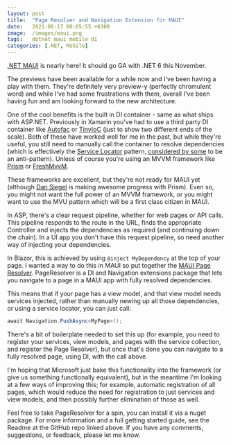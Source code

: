 ```yaml
---
layout: post
title:  "Page Resolver and Navigation Extension for MAUI"
date:   2021-06-17 00:05:55 +0300
image:  /images/maui.png
tags:   dotnet maui mobile di
categories: [.NET, Mobile]
---
```


[.NET MAUI](https://github.com/dotnet/maui) is nearly here! It should go GA with .NET 6 this November.

The previews have been available for a while now and I've been having a play with them. They're definitely very preview-y (perfectly chromulent word) and while I've had some frustrations with them, overall I've been having fun and am looking forward to the new architecture.

One of the cool benefits is the built in DI container - same as what ships with ASP.NET. Previously in Xamarin you've had to use a third party DI container like [Autofac](https://autofac.org/) or [TinyIoC](https://github.com/grumpydev/TinyIoC) (just to show two different ends of the scale). Both of these have worked well for me in the past, but while they're useful, you still need to manually call the container to resolve dependencies (which is effectively the [Service Locator](https://en.wikipedia.org/wiki/Service_locator_pattern) pattern, [considered by some](https://blog.ploeh.dk/2010/02/03/ServiceLocatorisanAnti-Pattern/) to be an anti-pattern). Unless of course you're using an MVVM framework like [Prism](https://prismlibrary.com/docs/) or [FreshMvvM](https://github.com/rid00z/FreshMvvm).

These frameworks are excellent, but they're not ready for MAUI yet (although [Dan Siegel](https://twitter.com/DanJSiegel) is making awesome progress with Prism). Even so, you might not want the full power of an MVVM framework, or you might want to use the MVU pattern which will be a first class citizen in MAUI.

In ASP, there's a clear request pipeline, whether for web pages or API calls. This pipeline responds to the route in the URL, finds the appropriate Controller and injects the dependencies as required (and continuing down the chain). In a UI app you don't have this request pipeline, so need another way of injecting your dependencies.

In Blazor, this is achieved by using `@inject MyDependency` at the top of your page. I wanted a way to do this in MAUI so put together the [MAUI Page Resolver](https://github.com/matt-goldman/Maui.Plugins.PageResolver). PageResolver is a DI and Navigation extensions package that lets you navigate to a page in a MAUI app with fully resolved dependencies.

This means that if your page has a view model, and that view model needs services injected, rather than manually newing up all those dependencies, or using a service locator, you can just call:

```cs
await Navigation.PushAsync<MyPage>();
```

There's a bit of boilerplate needed to set this up (for example, you need to register your services, view models, and pages with the service collection, and register the Page Resolver), but once that's done you can navigate to a fully resolved page, using DI, with the call above.

I'm hoping that Microsoft just bake this functionality into the framework (or give us something functionally equivalent), but in the meantime I'm looking at a few ways of improving this; for example, automatic registration of all pages, which would reduce the need for registration to just services and view models, and then possibly further elimination of those as well.

Feel free to take PageResolver for a spin, you can install it via a nuget package. For more information and a full getting started guide, see the Readme at the GitHub repo linked above. If you have any comments, suggestions, or feedback, please let me know. 
